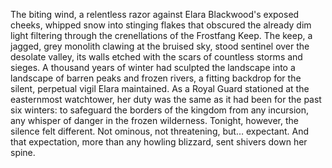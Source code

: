 The biting wind, a relentless razor against Elara Blackwood's exposed cheeks, whipped snow into stinging flakes that obscured the already dim light filtering through the crenellations of the Frostfang Keep.  The keep, a jagged, grey monolith clawing at the bruised sky, stood sentinel over the desolate valley, its walls etched with the scars of countless storms and sieges.  A thousand years of winter had sculpted the landscape into a landscape of barren peaks and frozen rivers, a fitting backdrop for the silent, perpetual vigil Elara maintained.  As a Royal Guard stationed at the easternmost watchtower, her duty was the same as it had been for the past six winters: to safeguard the borders of the kingdom from any incursion, any whisper of danger in the frozen wilderness.  Tonight, however, the silence felt different.  Not ominous, not threatening, but… expectant.  And that expectation, more than any howling blizzard, sent shivers down her spine.
